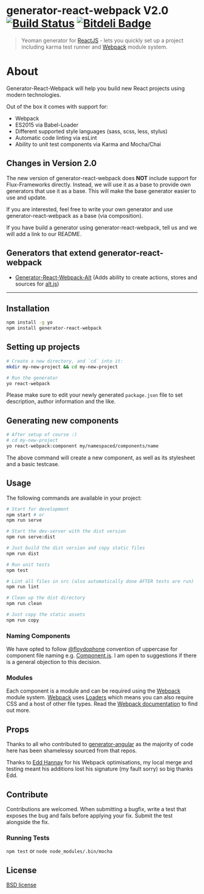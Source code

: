 # generator-react-webpack V2.0 [![Build Status](https://secure.travis-ci.org/newtriks/generator-react-webpack.png?branch=master)](https://travis-ci.org/newtriks/generator-react-webpack)  [![Bitdeli Badge](https://d2weczhvl823v0.cloudfront.net/newtriks/generator-react-webpack/trend.png)](https://bitdeli.com/free "Bitdeli Badge")
> Yeoman generator for [ReactJS](http://facebook.github.io/react/) - lets you quickly set up a project including karma test runner and [Webpack](http://webpack.github.io/) module system.

# About
Generator-React-Webpack will help you build new React projects using modern technologies.

Out of the box it comes with support for:
- Webpack
- ES2015 via Babel-Loader
- Different supported style languages (sass, scss, less, stylus)
- Automatic code linting via esLint
- Ability to unit test components via Karma and Mocha/Chai

## Changes in Version 2.0
The new version of generator-react-webpack does __NOT__ include support for Flux-Frameworks directly. Instead, we will use it as a base to provide own generators that use it as a base. This will make the base generator easier to use and update.

If you are interested, feel free to write your own generator and use generator-react-webpack as a base (via composition).

If you have build a generator using generator-react-webpack, tell us and we will add a link to our README.

## Generators that extend generator-react-webpack
- [Generator-React-Webpack-Alt](https://github.com/weblogixx/generator-react-webpack-alt) (Adds ability to create actions, stores and sources for [alt.js](http://alt.js.org))

---

## Installation
```bash
npm install -g yo
npm install generator-react-webpack
```

## Setting up projects
```bash
# Create a new directory, and `cd` into it:
mkdir my-new-project && cd my-new-project

# Run the generator
yo react-webpack
```

Please make sure to edit your newly generated `package.json` file to set description, author information and the like.

## Generating new components
```bash
# After setup of course :)
# cd my-new-project
yo react-webpack:component my/namespaced/components/name
```

The above command will create a new component, as well as its stylesheet and a basic testcase.

## Usage
The following commands are available in your project:
```bash
# Start for development
npm start # or
npm run serve

# Start the dev-server with the dist version
npm run serve:dist

# Just build the dist version and copy static files
npm run dist

# Run unit tests
npm test

# Lint all files in src (also automatically done AFTER tests are run)
npm run lint

# Clean up the dist directory
npm run clean

# Just copy the static assets
npm run copy
```

### Naming Components
We have opted to follow [@floydophone](https://twitter.com/floydophone) convention of uppercase for component file naming e.g. [Component.js](https://github.com/petehunt/ReactHack/tree/master/src/components). I am open to suggestions if there is a general objection to this decision.

### Modules
Each component is a module and can be required using the [Webpack](http://webpack.github.io/) module system. [Webpack](http://webpack.github.io/) uses [Loaders](http://webpack.github.io/docs/loaders.html) which means you can also require CSS and a host of other file types. Read the [Webpack documentation](http://webpack.github.io/docs/home.html) to find out more.

## Props

Thanks to all who contributed to [generator-angular](https://github.com/yeoman/generator-angular) as the majority of code here has been shamelessy sourced from that repos.

Thanks to [Edd Hannay](https://github.com/eddhannay) for his Webpack optimisations, my local merge and testing meant his additions lost his signature (my fault sorry) so big thanks Edd.

## Contribute

Contributions are welcomed. When submitting a bugfix, write a test that exposes the bug and fails before applying your fix. Submit the test alongside the fix.

### Running Tests
`npm test` or `node node_modules/.bin/mocha`

## License

[BSD license](http://opensource.org/licenses/bsd-license.php)
